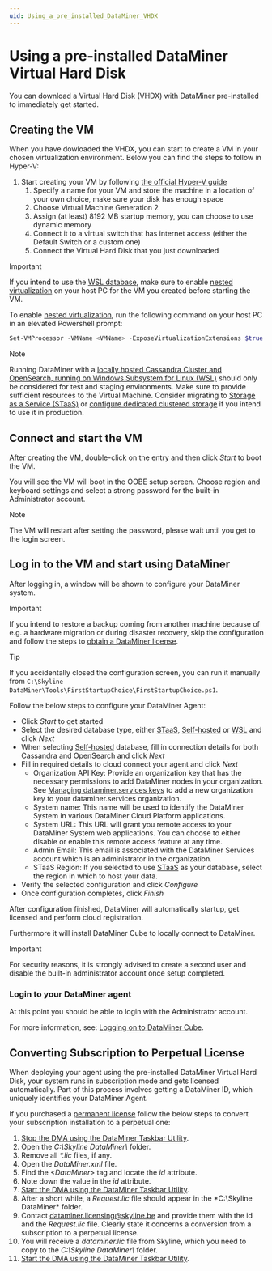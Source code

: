 ```yaml
---
uid: Using_a_pre_installed_DataMiner_VHDX
---
```


# Using a pre-installed DataMiner Virtual Hard Disk

You can download a Virtual Hard Disk (VHDX) with DataMiner pre-installed to immediately get started.

## Creating the VM

When you have dowloaded the VHDX, you can start to create a VM in your chosen virtualization environment. Below you can find the steps to follow in Hyper-V:

1. Start creating your VM by following [the official Hyper-V guide](https://learn.microsoft.com/en-us/windows-server/virtualization/hyper-v/get-started/create-a-virtual-machine-in-hyper-v)
    1. Specify a name for your VM and store the machine in a location of your own choice, make sure your disk has enough space
    1. Choose Virtual Machine Generation 2
    1. Assign (at least) 8192 MB startup memory, you can choose to use dynamic memory
    1. Connect it to a virtual switch that has internet access (either the Default Switch or a custom one)
    1. Connect the Virtual Hard Disk that you just downloaded

> [!IMPORTANT]
> If you intend to use the [WSL database](xref:Local_database_on_WSL), make sure to enable [nested virtualization](https://learn.microsoft.com/en-us/virtualization/hyper-v-on-windows/user-guide/nested-virtualization) on your host PC for the VM you created before starting the VM.
>
> To enable [nested virtualization](https://learn.microsoft.com/en-us/virtualization/hyper-v-on-windows/user-guide/nested-virtualization), run the following command on your host PC in an elevated Powershell prompt:
>
> ```powershell
> Set-VMProcessor -VMName <VMName> -ExposeVirtualizationExtensions $true
> ```

> [!NOTE]
> Running DataMiner with a [locally hosted Cassandra Cluster and OpenSearch, running on Windows Subsystem for Linux (WSL)](xref:Local_database_on_WSL) should only be considered for test and staging environments. Make sure to provide sufficient resources to the Virtual Machine. Consider migrating to [Storage as a Service (STaaS)](xref:STaaS) or [configure dedicated clustered storage](xref:Configuring_dedicated_clustered_storage) if you intend to use it in production.

## Connect and start the VM

After creating the VM, double-click on the entry and then click *Start* to boot the VM.

You will see the VM will boot in the OOBE setup screen. Choose region and keyboard settings and select a strong password for the built-in Administrator account.

> [!NOTE]
> The VM will restart after setting the password, please wait until you get to the login screen.

## Log in to the VM and start using DataMiner

After logging in, a window will be shown to configure your DataMiner system.

> [!IMPORTANT]
> If you intend to restore a backup coming from another machine because of e.g. a hardware migration or during disaster recovery, skip the configuration and follow the steps to [obtain a DataMiner license](xref:DataminerLicenses).

> [!TIP]
> If you accidentally closed the configuration screen, you can run it manually from `C:\Skyline DataMiner\Tools\FirstStartupChoice\FirstStartupChoice.ps1`.

Follow the below steps to configure your DataMiner Agent:

- Click *Start* to get started
- Select the desired database type, either [STaaS](xref:STaaS), [Self-hosted](xref:Configuring_dedicated_clustered_storage) or [WSL](xref:Local_database_on_WSL) and click *Next*
- When selecting [Self-hosted](xref:Configuring_dedicated_clustered_storage) database, fill in connection details for both Cassandra and OpenSearch and click *Next*
- Fill in required details to cloud connect your agent and click *Next*
    - Organization API Key: Provide an organization key that has the necessary permissions to add DataMiner nodes in your organization. See [Managing dataminer.services keys](xref:Managing_DCP_keys) to add a new organization key to your dataminer.services organization.
    - System name: This name will be used to identify the DataMiner System in various DataMiner Cloud Platform applications.
    - System URL: This URL will grant you remote access to your DataMiner System web applications. You can choose to either disable or enable this remote access feature at any time.
    - Admin Email: This email is associated with the DataMiner Services account which is an administrator in the organization.
    - STaaS Region: If you selected to use [STaaS](xref:STaaS) as your database, select the region in which to host your data.
- Verify the selected configuration and click *Configure*
- Once configuration completes, click *Finish*

After configuration finished, DataMiner will automatically startup, get licensed and perform cloud registration.

Furthermore it will install DataMiner Cube to locally connect to DataMiner.

> [!IMPORTANT]
> For security reasons, it is strongly advised to create a second user and disable the built-in administrator account once setup completed.

### Login to your DataMiner agent

At this point you should be able to login with the Administrator account.

For more information, see: [Logging on to DataMiner Cube](xref:Logging_on_to_DataMiner_Cube).

## Converting Subscription to Perpetual License

When deploying your agent using the pre-installed DataMiner Virtual Hard Disk, your system runs in subscription mode and gets licensed automatically.
Part of this process involves getting a DataMiner ID, which uniquely identifies your DataMiner Agent.

If you purchased a [permanent license](xref:Permanent_license) follow the below steps to convert your subscription installation to a perpetual one:

1. [Stop the DMA using the DataMiner Taskbar Utility](xref:Starting_or_stopping_a_DMA_using_DataMiner_Taskbar_Utility).
1. Open the *C:\Skyline DataMiner\\* folder.
1. Remove all *\*.lic* files, if any.
1. Open the *DataMiner.xml* file.
1. Find the *&lt;DataMiner&gt;* tag and locate the *id* attribute.
1. Note down the value in the *id* attribute.
1. [Start the DMA using the DataMiner Taskbar Utility](xref:Starting_or_stopping_a_DMA_using_DataMiner_Taskbar_Utility).
1. After a short while, a *Request.lic* file should appear in the *C:\Skyline DataMiner\* folder.
1. Contact [dataminer.licensing@skyline.be](mailto:dataminer.licensing@skyline.be) and provide them with the id and the *Request.lic* file. Clearly state it concerns a conversion from a subscription to a perpetual license.
1. You will receive a *dataminer.lic* file from Skyline, which you need to copy to the *C:\Skyline DataMiner\\* folder.
1. [Start the DMA using the DataMiner Taskbar Utility](xref:Starting_or_stopping_a_DMA_using_DataMiner_Taskbar_Utility).
